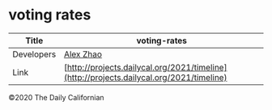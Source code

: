 # voting rates

| Title | voting-rates |
|-|-|
| Developers    | [Alex Zhao](mailto:axyzhao@berkeley.edu) |
| Link | [http://projects.dailycal.org/2021/timeline](http://projects.dailycal.org/2021/timeline) |


©2020 The Daily Californian
